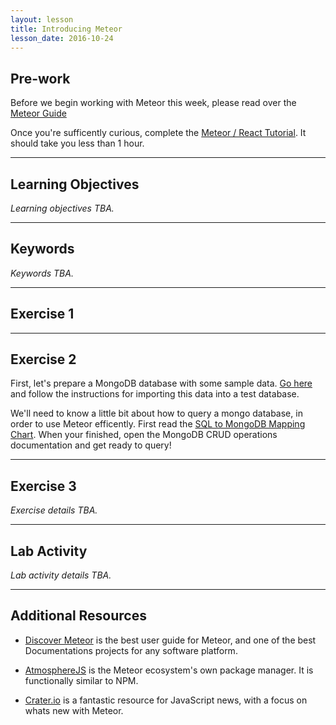 ```yaml
---
layout: lesson
title: Introducing Meteor
lesson_date: 2016-10-24
---
```


## Pre-work

Before we begin working with Meteor this week, please read over the [Meteor Guide](https://guide.meteor.com/)

Once you're sufficently curious, complete the [Meteor / React Tutorial](https://www.meteor.com/tutorials/react/creating-an-app).
It should take you less than 1 hour.

---

## Learning Objectives

*Learning objectives TBA.*

---

## Keywords

*Keywords TBA.*

---

## Exercise 1



---

## Exercise 2

First, let's prepare a MongoDB database with some sample data. [Go here](https://raw.githubusercontent.com/mongodb/docs-assets/primer-dataset/primer-dataset.json)
and follow the instructions for importing this data into a test database.

We'll need to know a little bit about how to query a mongo database, in order to use Meteor efficently.
First read the [SQL to MongoDB Mapping Chart](https://docs.mongodb.com/master/reference/sql-comparison/).
When your finished, open the MongoDB CRUD operations documentation and get ready to query!


---

## Exercise 3

*Exercise details TBA.*

---

## Lab Activity

*Lab activity details TBA.*

---

## Additional Resources

- [Discover Meteor](https://www.discovermeteor.com/) is the best user guide for Meteor, and one of the best Documentations projects
for any software platform.

- [AtmosphereJS](https://atmospherejs.com/) is the Meteor ecosystem's own package manager. It is functionally similar to NPM.

- [Crater.io](https://crater.io/) is a fantastic resource for JavaScript news, with a focus on whats new with Meteor.
